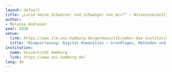 ```yaml
---
layout: default
title: „Lucie meine Schwester und schwanger von mir?“ – Wissensvermittlung in Dramen
author:
- Melanie Andresen
year: 2020
venue:
  link: https://www.slm.uni-hamburg.de/germanistik/ueber-das-institut/aktuelles/2020-12-08-ankuendigung/plakat-vl-dh-final.pdf
  title: "Ringvorlesung: Digital Humanities – Grundlagen, Methoden und Reflexionen in interdisziplinärer Perspektive"
institution:
  name: Universität Hamburg
  link: https://www.uni-hamburg.de/
lang: de
---
```

